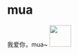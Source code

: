 # mua
<titile>我爱你，mua~
       <img src="http://picnew12.photophoto.cn/20180130/githubmaotubiaobazhuayutubiao-29648032_1.jpg" width="50" height="50"/>
     

